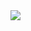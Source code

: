 <img src="https://capsule-render.vercel.app/api?type=Slice&animation=twinkling&color=auto&height=300&section=header&text=Kyungjae%20LEE&fontSize=90&fontAlign=60&fontAlignY=20&rotate=20" />



<!--
**LEE-Kyungjae/LEE-Kyungjae** is a ✨ _special_ ✨ repository because its `README.md` (this file) appears on your GitHub profile.

Here are some ideas to get you started:

- 🔭 I’m currently working on ...
- 🌱 I’m currently learning ...
- 👯 I’m looking to collaborate on ...
- 🤔 I’m looking for help with ...
- 💬 Ask me about ...
- 📫 How to reach me: ...
- 😄 Pronouns: ...
- ⚡ Fun fact: ...
-->
